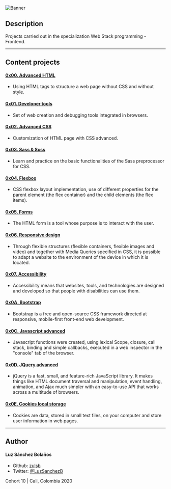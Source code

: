 ![Banner](https://user-images.githubusercontent.com/7723544/90972326-bb547080-e4dd-11ea-8aff-f43120c31646.gif)

## Description

Projects carried out in the specialization Web Stack programming - Frontend.

---

## Content projects
#### [0x00. Advanced HTML](./0x00-html_advanced)
* Using HTML tags to structure a web page without CSS and without style.
#### [0x01. Developer tools](./0x01-developer_tools)
* Set of web creation and debugging tools integrated in browsers.
#### [0x02. Advanced CSS](./0x02-CSS_advanced)
* Customization of HTML page with CSS advanced.
#### [0x03. Sass & Scss](./0x03-sass_scss)
* Learn and practice on the basic functionalities of the Sass preprocessor for CSS.
#### [0x04. Flexbox](./0x04-flexbox)
* CSS flexbox layout implementation, use of different properties for the parent element (the flex container) and the child elements (the flex items).
#### [0x05. Forms](./0x05-form)
* The HTML form is a tool whose purpose is to interact with the user.
#### [0x06. Responsive design](./0x06-responsive_design)
* Through flexible structures (flexible containers, flexible images and video) and together with Media Queries specified in CSS, it is possible to adapt a website to the environment of the device in which it is located.
#### [0x07. Accessibility](./0x07-accessibility)
* Accessibility means that websites, tools, and technologies are designed and developed so that people with disabilities can use them.
#### [0x0A. Bootstrap](./0x0A-Bootstrap)
* Bootstrap is a free and open-source CSS framework directed at responsive, mobile-first front-end web development.
#### [0x0C. Javascript advanced](./0x0C-Javascript_advanced)
* Javascript functions were created, using lexical Scope, closure, call stack, binding and simple callbacks, executed in a web inspector in the "console" tab of the browser.
#### [0x0D. JQuery advanced](./0x0D-JQuery_advanced)
* jQuery is a fast, small, and feature-rich JavaScript library. It makes things like HTML document traversal and manipulation, event handling, animation, and Ajax much simpler with an easy-to-use API that works across a multitude of browsers.
#### [0x0E. Cookies local storage](./0x0E-Cookies_local_storage)
* Cookies are data, stored in small text files, on your computer and store user information in web pages.
---

## Author
#### Luz Sánchez Bolaños
- Github: [zulsb](https://github.com/zulsb)
- Twitter: [@LuzSanchezB](https://twitter.com/LuzSanchezB)

Cohort 10 | Cali, Colombia 2020
